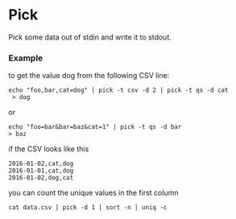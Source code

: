 # Pick

Pick some data out of stdin and write it to stdout. 

### Example

to get the value dog from the following CSV line: 

```
echo "foo,bar,cat=dog" | pick -t csv -d 2 | pick -t qs -d cat
 > dog
```

or 

```
echo "foo=bar&bar=baz&cat=1" | pick -t qs -d bar 
> baz
```

if the CSV looks like this 

```
2016-01-02,cat,dog
2016-01-01,cat,dog
2016-01-02,dog,cat

```

you can count the unique values in the first column

```
cat data.csv | pick -d 1 | sort -n | uniq -c 
```